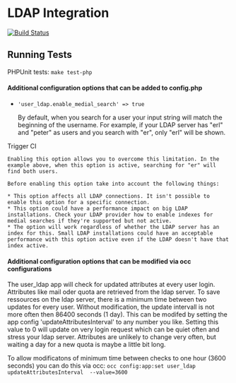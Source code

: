 # LDAP Integration

[![Build Status](https://drone.owncloud.com/api/badges/owncloud/user_ldap/status.svg?branch=master)](https://drone.owncloud.com/owncloud/user_ldap)

## Running Tests

PHPUnit tests: `make test-php`

#### Additional configuration options that can be added to config.php

* `'user_ldap.enable_medial_search' => true`

    By default, when you search for a user your input string will match the beginning of the username. For example, if your LDAP server has "erl" and "peter" as users and you search with "er", only "erl" will be shown.

Trigger CI

    Enabling this option allows you to overcome this limitation. In the example above, when this option is active, searching for "er" will find both users.

    Before enabling this option take into account the following things:

    * This option affects all LDAP connections. It isn't possible to enable this option for a specific connection.
    * This option could have a performance impact on big LDAP installations. Check your LDAP provider how to enable indexes for medial searches if they're supported but not active.
    * The option will work regardless of whether the LDAP server has an index for this. Small LDAP installations could have an acceptable performance with this option active even if the LDAP doesn't have that index active.

#### Additional configuration options that can be modified via occ configurations 

The user_ldap app  will check for updated attributes at every user login. Attributes like mail oder quota are retrieved from the ldap server. To save ressources on the ldap server, there is a minimum time between two updates for every user. Without modification, the update intervall is not more often then 86400 seconds (1 day). This can be modifed by setting the app config 'updateAttributesInterval' to any number you like. Setting this value to 0 will update on very login request which can be quiet often and stress your ldap server.
Attributes are unlikely to change very often, but waiting a day for a new quota is maybe a little bit long.

To allow modificatons of minimum time between checks to one hour (3600 seconds) you can do this via occ:
```occ config:app:set user_ldap updateAttributesInterval  --value=3600 ```

